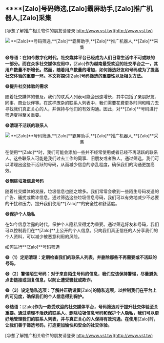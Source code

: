 ## ****[Zalo]**号码筛选,**[Zalo]**霸屏助手,**[Zalo]**推广机器人,**[Zalo]**采集**

[😍想了解推广相关软件的朋友请登录 http://www.vst.tw](http://www.vst.tw)

 <center><img src="https://vst.tw/MP4/tuiguang/png/5.png" alt="**[Zalo]**号码筛选,**[Zalo]**霸屏助手,**[Zalo]**推广机器人,**[Zalo]**采集"></center>

**😄导语：在如今数字化时代，社交媒体平台已经成为人们日常生活中不可或缺的一部分。而在众多社交媒体应用中，**[Zalo]**作为越南最受欢迎的社交平台之一，其用户数量不断增长。然而，随着用户数量的增加，如何筛选好友和号码成为了提高社交体验的重要一环。本文将探讨**[Zalo]**号码筛选的重要性以及相关方法。**

**😄提升社交体验的需求**

随着社交媒体的普及，我们的联系人列表可能会迅速增长，其中包括了亲朋好友、同事、商业伙伴等。在这样庞杂的联系人列表中，我们需要花费更多时间和精力去寻找我们真正关心的人，并保持与他们的有效沟通。因此，对**[Zalo]**号码进行筛选变得至关重要。

**😄清理不活跃的联系人**

 <center><img src="https://vst.tw/MP4/tuiguang/png/1.png" alt="**[Zalo]**号码筛选,**[Zalo]**霸屏助手,**[Zalo]**推广机器人,**[Zalo]**采集"></center>

在使用**[Zalo]**时，我们可能会添加一些并不经常使用或者已经不再活跃的联系人。这些联系人可能是我们过去工作的同事、旧朋友或者熟人。通过筛选，我们可以清理出这些不活跃的号码，从而减少信息的杂乱程度，确保我们的沟通更加高效。

**😄删除垃圾信息号码**

随着社交媒体的发展，垃圾信息也随之增多。我们常常会收到一些陌生号码发送的广告、骚扰或欺诈信息。通过筛选这些垃圾信息号码，我们可以有效地减少不必要的干扰和压力，提升我们使用**[Zalo]**的安全性和舒适度。

**😄保护个人隐私**

在如今信息泄露的时代，保护个人隐私显得尤为重要。通过筛选好友和号码，我们可以控制我们在**[Zalo]**上公开的个人信息。只向我们真正信任的人分享我们的个人资料，可以减少被恶意利用的风险。

如何进行**[Zalo]**号码筛选

**😄（1）定期清理：定期检查我们的联系人列表，并删除那些不再需要或不活跃的号码。**

**😄（2）警惕陌生号码：对于来自陌生号码的信息，我们应该保持警惕，尽量避免点击链接或回复信息，以防止遭受骚扰或欺诈。**

**😄（3）设定隐私选项：了解并正确设置**[Zalo]**的隐私选项，以控制我们在平台上的可见度，确保我们的个人信息得到保护。**

**😄结语：**[Zalo]**作为一款受欢迎的社交媒体平台，号码筛选对于提升社交体验至关重要。通过清理不活跃的联系人、删除垃圾信息号码和保护个人隐私，我们可以更好地管理我们的联系人列表，并与真正关心的人保持有效沟通。在使用**[Zalo]**时，让我们善于筛选号码，打造更加愉快和安全的社交体验。**

[😍想了解推广相关软件的朋友请登录 http://www.vst.tw](http://www.vst.tw)



